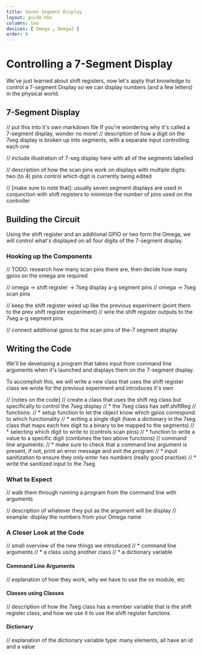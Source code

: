 ```yaml
---
title: Seven Segment Display
layout: guide.hbs
columns: two
devices: [ Omega , Omega2 ]
order: 8
---
```


# Controlling a 7-Segment Display

We've just learned about shift registers, now let's apply that knowledge to control a 7-segment Display so we can display numbers (and a few letters) in the physical world.


<!-- {{!insert 'seven-segment'}} -->
## 7-Segment Display

// put this into it's own markdown file
If you're wondering why it's called a 7-segment display, wonder no more!
// description of how a digit on the 7seg display is broken up into segments, with a separate input controlling each one

// include illustration of 7-seg display here with all of the segments labelled

// description of how the scan pins work on displays with multiple digits: two (to 4) pins control which digit is currently being edited

// [make sure to note that]: usually seven segment displays are used in conjunction with shift registers to minimize the number of pins used on the controller



## Building the Circuit

Using the shift register and an additional GPIO or two form the Omega, we will control what's displayed on all four digits of the 7-segment display.


### Hooking up the Components

// TODO: research how many scan pins there are, then decide how many gpios on the omega are required

// omega -> shift register -> 7seg display a-g segment pins
// omega -> 7seg scan pins

// keep the shift register wired up like the previous experiment (point them to the prev shift register experiment)
// wire the shift register outputs to the 7seg a-g segment pins

// connect additional gpios to the scan pins of the-7 segment display





## Writing the Code

We'll be developing a program that takes input from command line arguments when it's launched and displays them on the 7-segment display.

To accomplish this, we will write a new class that uses the shift register class we wrote for the previous experiment and introduces it's own

// [notes on the code]
// create a class that uses the shift reg class but specifically to control the 7seg display
//  * the 7seg class has self.shiftReg
//  functions:
//  * setup function to let the object know which gpios correspond to which functionality
//  * writing a single digit (have a dictionary in the 7seg class that maps each hex digit to a binary to be mapped to the segments)
//  * selecting which digit to write to (controls scan pins)
//  * function to write a value to a specific digit (combines the two above functions)
// command line arguments:
//  * make sure to check that a command line argument is present, if not, print an error message and exit the program
//  * input sanitization to ensure they only enter hex numbers (really good practise)
//  * write the sanitized input to the 7seg

### What to Expect

// walk them through running a program from the command line with arguments

// description of whatever they put as the argument will be display
// example: display the numbers from your Omega name

### A Closer Look at the Code

// small overview of the new things we introduced
//  * command line arguments
//  * a class using another class
//  * a dictionary variable

#### Command Line Arguments

// explanation of how they work, why we have to use the os module, etc

#### Classes using Classes

// description of how the 7seg class has a member variable that is the shift register class, and how we use it to use the shift register functons

#### Dictionary

// explanation of the dictionary variable type: many elements, all have an id and a value
